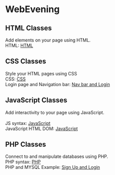 # WebEvening

## HTML Classes
Add elements on your page using HTML. <br>
HTML: <a href = "https://github.com/LesleyBonyo/WebEvening/tree/main/17-05-2023-html">HTML</a>

## CSS Classes
Style your HTML pages using CSS <br>
CSS: <a href = "https://github.com/LesleyBonyo/WebEvening/tree/main/03-06-2023-css">CSS</a> <br>
Login page and Navigation bar: <a href = "https://github.com/LesleyBonyo/WebEvening/tree/main/10-06-2023">Nav bar and Login</a><br>
## JavaScript Classes
Add interactivity to your page using JavaScript. <br><br>
JS syntax: <a href = "https://github.com/LesleyBonyo/WebEvening/tree/main/17-06-2023">JavaScript</a> <br>
JavaScript HTML DOM: <a href = "https://github.com/LesleyBonyo/WebEvening/tree/main/24-06-2023">JavaScript</a> <br>

## PHP Classes
Connect to and manipulate databases using PHP. <br>
PHP syntax: <a href = "https://github.com/LesleyBonyo/WebEvening/tree/main/8-07-2023">PHP</a> <br>
PHP and MYSQL Example: <a href = "https://github.com/LesleyBonyo/WebEvening/tree/main/29-07-2023">Sign Up and Login</a> <br>
